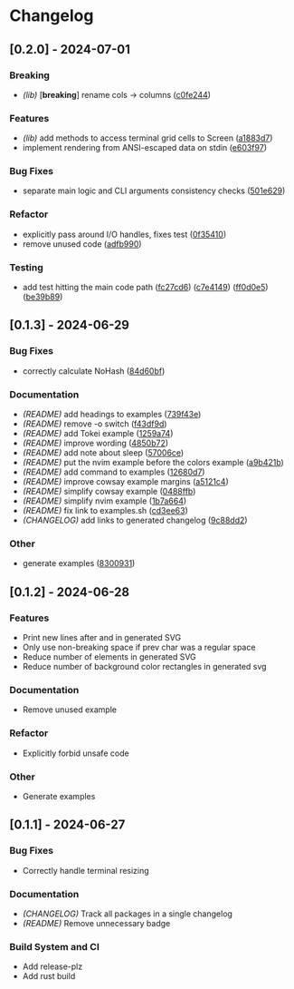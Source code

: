 # Changelog

## [0.2.0] - 2024-07-01

### Breaking
- *(lib)* [**breaking**] rename cols -> columns
([c0fe244](https://github.com/tomcur/termsnap/commit/c0fe2446fac97b01f8f367f872e15282a2d399a6))


### Features
- *(lib)* add methods to access terminal grid cells to Screen
([a1883d7](https://github.com/tomcur/termsnap/commit/a1883d75067fcc5cc38ff84988af5e76108b7a0a))
- implement rendering from ANSI-escaped data on stdin
([e603f97](https://github.com/tomcur/termsnap/commit/e603f97ef80d2c1c06e32bb20a58045b5b24c2d1))


### Bug Fixes
- separate main logic and CLI arguments consistency checks
([501e629](https://github.com/tomcur/termsnap/commit/501e6293849df204d8427e8888876a6feec0238f))


### Refactor
- explicitly pass around I/O handles, fixes test
([0f35410](https://github.com/tomcur/termsnap/commit/0f3541084faaa07d08ed0a33298ede352c38e10a))
- remove unused code
([adfb990](https://github.com/tomcur/termsnap/commit/adfb99049215377ad136541ff49333dee341ed32))


### Testing
- add test hitting the main code path
([fc27cd6](https://github.com/tomcur/termsnap/commit/fc27cd6e5f069a21483b234afcbaabec196a1ac5))
([c7e4149](https://github.com/tomcur/termsnap/commit/c7e4149756fb1a1b40f4350ed4e1f929ade66120))
([ff0d0e5](https://github.com/tomcur/termsnap/commit/ff0d0e5d8c9b35c8930353e465246d56bf9a2f62))
([be39b89](https://github.com/tomcur/termsnap/commit/be39b89c04357363cbf67b39e8cf67a4400f975b))


## [0.1.3] - 2024-06-29

### Bug Fixes
- correctly calculate NoHash
([84d60bf](https://github.com/tomcur/termsnap/commit/84d60bfc5b2d0c0f6a4d91b484e18161e847d8c8))


### Documentation
- *(README)* add headings to examples
([739f43e](https://github.com/tomcur/termsnap/commit/739f43e3bc61fc81d6e8ab2e56e21f7a3d3cc23a))
- *(README)* remove -o switch
([f43df9d](https://github.com/tomcur/termsnap/commit/f43df9d339f6e368326b6271ab236fd2b1b18c1f))
- *(README)* add Tokei example
([1259a74](https://github.com/tomcur/termsnap/commit/1259a74e4636497a4af37885fd91c0dcd0292612))
- *(README)* improve wording
([4850b72](https://github.com/tomcur/termsnap/commit/4850b7211634e211f038831ae9e6991a1436bfc6))
- *(README)* add note about sleep
([57006ce](https://github.com/tomcur/termsnap/commit/57006ce09b73a2098a0b30a016a5104b8b3a7d64))
- *(README)* put the nvim example before the colors example
([a9b421b](https://github.com/tomcur/termsnap/commit/a9b421b5245df75f6fe8b26a503e64d3c0482ec0))
- *(README)* add command to examples
([12680d7](https://github.com/tomcur/termsnap/commit/12680d7a960021a7635ec1011cb9a9d7791fa593))
- *(README)* improve cowsay example margins
([a5121c4](https://github.com/tomcur/termsnap/commit/a5121c454e41c4ad2cbfed694c1c1e947d7ca225))
- *(README)* simplify cowsay example
([0488ffb](https://github.com/tomcur/termsnap/commit/0488ffbfcfd749d4d546a88454b69b96ff3f80af))
- *(README)* simplify nvim example
([1b7a664](https://github.com/tomcur/termsnap/commit/1b7a66489f858caa4e5adeb8fe07cf8778e2f90b))
- *(README)* fix link to examples.sh
([cd3ee63](https://github.com/tomcur/termsnap/commit/cd3ee635604c31a3d20909beed2ef7805895943e))
- *(CHANGELOG)* add links to generated changelog
([9c88dd2](https://github.com/tomcur/termsnap/commit/9c88dd2bec5a269682f97992df50043b95dbf305))


### Other
- generate examples
([8300931](https://github.com/tomcur/termsnap/commit/8300931f64068714a967d47cb8ffa3f4e1301692))


## [0.1.2] - 2024-06-28

### Features

- Print new lines after <rect> and <text> in generated SVG
- Only use non-breaking space if prev char was a regular space
- Reduce number of <text> elements in generated SVG
- Reduce number of background color rectangles in generated svg

### Documentation

- Remove unused example

### Refactor

- Explicitly forbid unsafe code

### Other

- Generate examples

## [0.1.1] - 2024-06-27

### Bug Fixes

- Correctly handle terminal resizing

### Documentation

- *(CHANGELOG)* Track all packages in a single changelog
- *(README)* Remove unnecessary badge

### Build System and CI

- Add release-plz
- Add rust build

